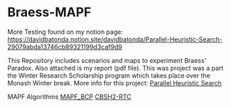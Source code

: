 # Braess-MAPF

More Testing found on my notion page: https://davidbatonda.notion.site/davidbatonda/Parallel-Heuristic-Search-29079abda13746cb89321199d3caf9d9

This Repository includes scenarios and maps to experiment Braess' Paradox. Also attached is my report (pdf file).
This was project was a part the Winter Research Scholarship program which takes place over the Monash Winter break.
More info for this project: [Parallel Heuristic Search](https://supervisorconnect.it.monash.edu/projects/honours/parallel-heuristic-search)

MAPF Algorithms
[MAPF_BCP](https://github.com/ed-lam/bcp-mapf)
[CBSH2-RTC](https://github.com/Jiaoyang-Li/CBSH2-RTC)
